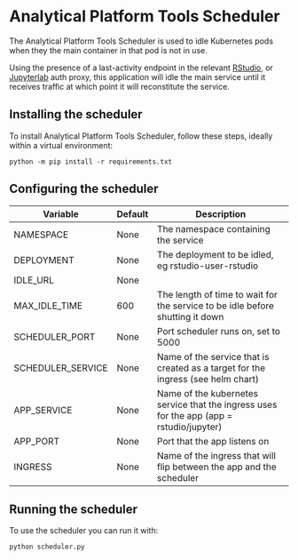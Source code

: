 # Analytical Platform Tools Scheduler

The Analytical Platform Tools Scheduler is used to idle Kubernetes pods when they the main container in that pod is not in use.

Using the presence of a last-activity endpoint in the relevant [RStudio](https://github.com/ministryofjustice/analytical-platform-nginx-proxy),
or [Jupyterlab](https://github.com/ministryofjustice/analytical-platform-nginx-jupyter) auth proxy,
this application will idle the main service until it receives traffic at which point it will reconstitute the service.


## Installing the scheduler

To install Analytical Platform Tools Scheduler, follow these steps, ideally within a virtual environment:

```
python -m pip install -r requirements.txt
```

## Configuring the scheduler

| Variable | Default | Description  |
|---|---|---|
| NAMESPACE | None | The namespace containing the service |
| DEPLOYMENT | None | The deployment to be idled, eg rstudio-user-rstudio |
| IDLE_URL | None |   |
| MAX_IDLE_TIME | 600| The length of time to wait for the service to be idle before shutting it down |
| SCHEDULER_PORT | None | Port scheduler runs on, set to 5000  |
| SCHEDULER_SERVICE | None | Name of the service that is created as a target for the ingress (see helm chart) |
| APP_SERVICE | None | Name of the kubernetes service that the ingress uses for the app (app = rstudio/jupyter)  |
| APP_PORT | None | Port that the app listens on |
| INGRESS | None | Name of the ingress that will flip between the app and the scheduler |

## Running the scheduler

To use the scheduler you can run it with:

```
python scheduler.py
```
